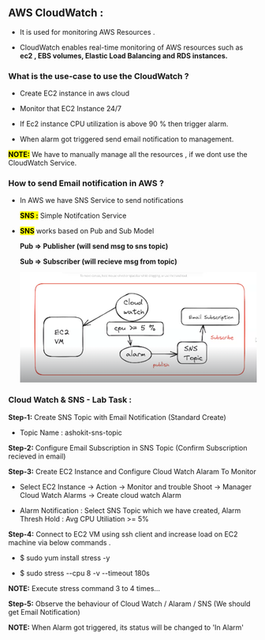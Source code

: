 ## AWS CloudWatch :

 * It is used for monitoring AWS Resources .

 * CloudWatch enables real-time monitoring of AWS resources such as __ec2 , EBS volumes, Elastic Load Balancing and RDS instances.__

 ### What is the use-case to use the CloudWatch ?

   * Create EC2 instance in aws cloud
   
   * Monitor that EC2 Instance 24/7
   
   * If Ec2 instance CPU utilization is above 90 % then trigger alarm.
   
   * When alarm got triggered send email notification to management.

__<mark>NOTE:__ We have to manually manage all the resources , if we dont use the CloudWatch Service.

### How to send Email notification in AWS ?

* In AWS we have SNS Service  to send notifications

	__<mark>SNS :__ Simple Notifcation Service

* <mark>__SNS__</mark>  works based on Pub and Sub Model

	__Pub => Publisher (will send msg to sns topic)__

	__Sub => Subscriber (will recieve msg from topic)__


   ![alt text](image.png)

### Cloud Watch & SNS - Lab Task :

__Step-1:__ Create SNS Topic with Email Notification (Standard Create)

* Topic Name : ashokit-sns-topic

__Step-2:__ Configure Email Subscription in SNS Topic (Confirm Subscription recieved in email)

__Step-3:__ Create EC2 Instance and Configure Cloud Watch Alaram To Monitor 

  * Select EC2 Instance -> Action -> Monitor and trouble Shoot -> Manager Cloud Watch Alarms -> Create cloud watch  Alarm
    
  *  Alarm Notification : Select SNS Topic which we have created, 
  Alarm Thresh Hold : Avg CPU Utiliation >= 5%

__Step-4:__ Connect to EC2 VM using ssh client and increase load on EC2 machine via below commands .

* $ sudo yum install stress -y
  
* $ sudo stress --cpu 8 -v --timeout 180s

__NOTE:__  Execute stress command 3 to 4 times...

__Step-5:__ Observe the behaviour of Cloud Watch / Alaram / SNS  (We should get Email Notification)

__NOTE:__ When Alarm got triggered, its status will be changed to 'In Alarm'